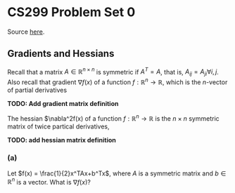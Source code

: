 # CS299 Problem Set 0

Source [here][source].

## Gradients and Hessians

Recall that a matrix $A \in \mathbb{R}^{n \times n}$ is symmetric if $A^T = A$,
that is, $A_{ij} = A_{ji} \forall i, j$.
Also recall that gradient $\nabla f(x)$ of a function $f: \mathbb{R}^n \rightarrow \mathbb{R}$,
which is the $n$-vector of partial derivatives

**TODO: Add gradient matrix definition**

The hessian $\nabla^2f(x) of a function $f: \mathbb{R}^n \rightarrow \mathbb{R}$
is the $n \times n$ symmetric matrix of twice partical derivatives,

**TODO: add hessian matrix definition**

### (a)

Let $f(x) = \frac{1}{2}x^TAx+b^Tx$, where $A$ is a symmetric matrix
and $b \in \mathbb{R}^n$ is a vector. What is $\nabla f(x)$?

[source]: https://cs229.stanford.edu/summer2020/ps0_template.pdf
